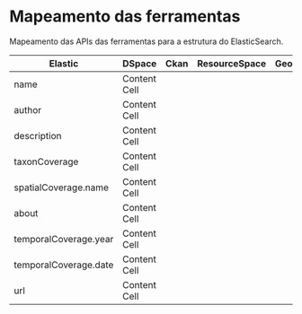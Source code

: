 # Mapeamento das ferramentas

Mapeamento das APIs das ferramentas para a estrutura do ElasticSearch.

| Elastic  | DSpace | Ckan | ResourceSpace | Geonode | 
| ------------- | ------------- | ------------- | ------------- | ------------- | 
| name  | Content Cell  |  |  |  |
| author  | Content Cell  |  |  |  |
| description  | Content Cell  |  |  |  |
| taxonCoverage  | Content Cell  |  |  |  |
| spatialCoverage.name  | Content Cell  |  |  |  |
| about  | Content Cell  |  |  |  |
| temporalCoverage.year  | Content Cell  |  |  |  |
| temporalCoverage.date  | Content Cell  |  |  |  |
| url  | Content Cell  |  |  |  |

